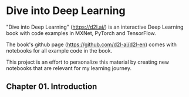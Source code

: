 # Dive into Deep Learning

"Dive into Deep Learning" (https://d2l.ai/) is an interactive Deep Learning book with code examples in MXNet, PyTorch and TensorFlow.

The book's github page (https://github.com/d2l-ai/d2l-en) comes with notebooks for all example code in the book.

This project is an effort to personalize this material by creating new notebooks that are relevant for my learning journey.

## Chapter 01. Introduction

